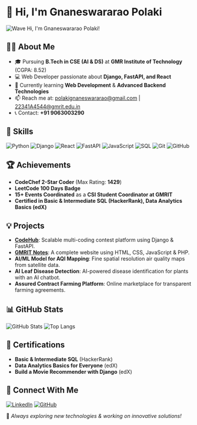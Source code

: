 # 👋 Hi, I'm Gnaneswararao Polaki

![Wave](https://raw.githubusercontent.com/GNANESWARARAO-POLAKI/GNANESWARARAO-POLAKI/main/wave.gif) Hi, I'm Gnaneswararao Polaki!

## 👨‍💻 About Me
- 🎓 Pursuing **B.Tech in CSE (AI & DS)** at **GMR Institute of Technology** (CGPA: 8.52)
- 💻 Web Developer passionate about **Django, FastAPI, and React**
- 🌱 Currently learning **Web Development** & **Advanced Backend Technologies**
- 📫 Reach me at: [polakignaneswararao@gmail.com](mailto:polakignaneswararao@gmail.com) | [22341A4544@gmrit.edu.in](mailto:22341A4544@gmrit.edu.in)
- 📞 Contact: **+91 9063003290**

## 🚀 Skills
![Python](https://img.shields.io/badge/Python-3776AB?style=for-the-badge&logo=python&logoColor=white)
![Django](https://img.shields.io/badge/Django-092E20?style=for-the-badge&logo=django&logoColor=white)
![React](https://img.shields.io/badge/React-20232A?style=for-the-badge&logo=react&logoColor=61DAFB)
![FastAPI](https://img.shields.io/badge/FastAPI-009688?style=for-the-badge&logo=fastapi&logoColor=white)
![JavaScript](https://img.shields.io/badge/JavaScript-F7DF1E?style=for-the-badge&logo=javascript&logoColor=black)
![SQL](https://img.shields.io/badge/SQL-4479A1?style=for-the-badge&logo=mysql&logoColor=white)
![Git](https://img.shields.io/badge/Git-F05032?style=for-the-badge&logo=git&logoColor=white)
![GitHub](https://img.shields.io/badge/GitHub-181717?style=for-the-badge&logo=github&logoColor=white)

## 🏆 Achievements
- **CodeChef 2-Star Coder** (Max Rating: **1429**)
- **LeetCode 100 Days Badge**
- **15+ Events Coordinated** as a **CSI Student Coordinator at GMRIT**
- **Certified in Basic & Intermediate SQL (HackerRank), Data Analytics Basics (edX)**

## 💡 Projects
- **[CodeHub](https://github.com/GNANESWARARAO-POLAKI/CodeHub)**: Scalable multi-coding contest platform using Django & FastAPI.
- **[GMRIT Notes](https://github.com/GNANESWARARAO-POLAKI/GMRIT-Notes)**: A complete website using HTML, CSS, JavaScript & PHP.
- **AI/ML Model for AQI Mapping**: Fine spatial resolution air quality maps from satellite data.
- **AI Leaf Disease Detection**: AI-powered disease identification for plants with an AI chatbot.
- **Assured Contract Farming Platform**: Online marketplace for transparent farming agreements.

## 📊 GitHub Stats
![GitHub Stats](https://github-readme-stats.vercel.app/api?username=GNANESWARARAO-POLAKI&show_icons=true&theme=radical)
![Top Langs](https://github-readme-stats.vercel.app/api/top-langs/?username=GNANESWARARAO-POLAKI&layout=compact&theme=radical)

## 🎯 Certifications
- **Basic & Intermediate SQL** (HackerRank)
- **Data Analytics Basics for Everyone** (edX)
- **Build a Movie Recommender with Django** (edX)

## 🤝 Connect With Me
[![LinkedIn](https://img.shields.io/badge/LinkedIn-blue?style=for-the-badge&logo=linkedin)](https://www.linkedin.com/in/gnaneswararao-polaki)
[![GitHub](https://img.shields.io/badge/GitHub-black?style=for-the-badge&logo=github)](https://github.com/GNANESWARARAO-POLAKI)

🚀 *Always exploring new technologies & working on innovative solutions!*
